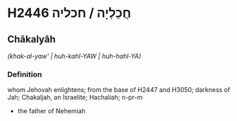 # H2446 חֲכַלְיָה / חכליה

## Chăkalyâh

_(khak-al-yaw' | huh-kahl-YAW | huh-hahl-YA)_

### Definition

whom Jehovah enlightens; from the base of H2447 and H3050; darkness of Jah; Chakaljah, an Israelite; Hachaliah; n-pr-m

- the father of Nehemiah
